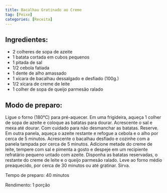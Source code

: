 ```yaml
---
title: Bacalhau Gratinado ao Creme
tag: [Peixe]
categories: [Receita]
---
```


## Ingredientes:

- 2 colheres de sopa de azeite
- 1 batata cortada em cubos pequenos
- 1 pitada de sal
- 1/2 cebola fatiada
- 1 dente de alho amassado
- 1 xícara de bacalhau dessalgado e desfiado (100g.)
- 1/2 xícara de creme de leite
- 1 colher de sopa de queijo parmesão ralado

## Modo de preparo:

Ligue o forno (180°C) para pré-aquecer.
Em uma frigideira, aqueça 1 colher de sopa de azeite e coloque as batatas para dourar. Acrescente o sal e mexa até dourar. Com cuidado para não desmanchar as batatas. Reserve.
Em outra panela, aqueça o azeite restante e refogue a cebola e o alho por cerca de 5 minutos. Acrescente o bacalhau desfiado e cozinhe com a panela tampada por cerca de 5 minutos.
Adicione metade do creme de leite, tempere com sal e pimenta a gosto e despeje em um recipiente refratário pequeno untado com azeite.
Disponha as batatas reservadas, o restante do creme de leite e o queijo parmesão ralado.
Leve ao forno médio preaquecido, por cerca de 30 minutos ou até gratinar.
Sirva.

Tempo de preparo: 40 minutos

Rendimento: 1 porção

